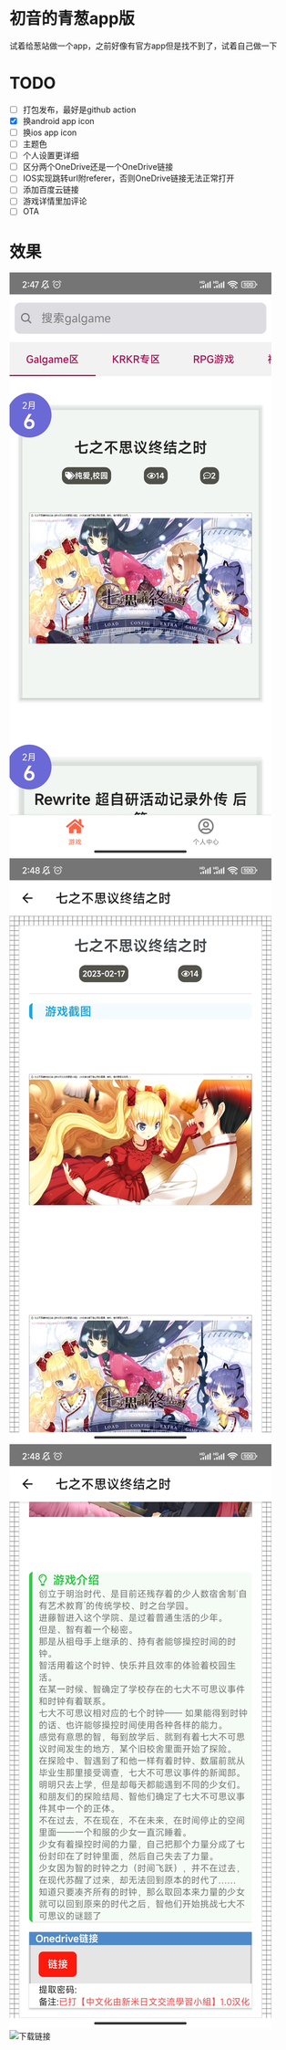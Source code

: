# 初音的青葱app版
试着给葱站做一个app，之前好像有官方app但是找不到了，试着自己做一下


# TODO
- [ ] 打包发布，最好是github action
- [x] 换android app icon
- [ ] 换ios app icon
- [ ] 主题色
- [ ] 个人设置更详细
- [ ] 区分两个OneDrive还是一个OneDrive链接
- [ ] IOS实现跳转url附referer，否则OneDrive链接无法正常打开
- [ ] 添加百度云链接
- [ ] 游戏详情里加评论
- [ ] OTA

# 效果
![列表](/images/list.jpg)
![详情](/images/detail1.jpg)
![详情](/images/detail2.jpg)
![下载链接](/images//download.gif)